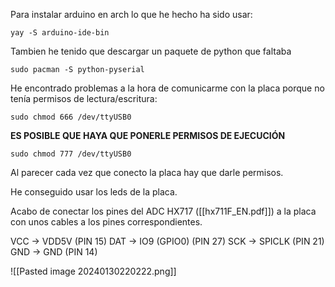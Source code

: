 Para instalar arduino en arch lo que he hecho ha sido usar:

	yay -S arduino-ide-bin

Tambien he tenido que descargar un paquete de python que faltaba

	sudo pacman -S python-pyserial

He encontrado problemas a la hora de comunicarme con la placa porque no tenía permisos de lectura/escritura:

	sudo chmod 666 /dev/ttyUSB0

**ES POSIBLE QUE HAYA QUE PONERLE PERMISOS DE EJECUCIÓN**

	sudo chmod 777 /dev/ttyUSB0

Al parecer cada vez que conecto la placa hay que darle permisos.

He conseguido usar los leds de la placa.

Acabo de conectar  los pines del ADC HX717 ([[hx711F_EN.pdf]]) a la placa con unos cables a los pines correspondientes.

VCC -> VDD5V (PIN 15)
DAT -> IO9 (GPIO0) (PIN 27)
SCK -> SPICLK (PIN 21)
GND -> GND (PIN 14)

![[Pasted image 20240130220222.png]]